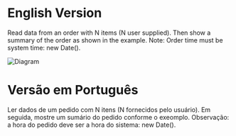 # English Version
Read data from an order with N items (N user supplied). Then show a summary of the order as shown in the example. Note: Order time must be system time: new Date().

![Diagram](https://github.com/gabriel-asevedo/java-exercises/blob/main/Exercises/shopping_list/assets/shopping_exercise.png)

# Versão em Português
Ler dados de um pedido com N itens (N fornecidos pelo usuário). Em seguida, mostre um sumário do pedido conforme o exeomplo. Observação: a hora do pedido deve ser a hora do sistema: new Date().
